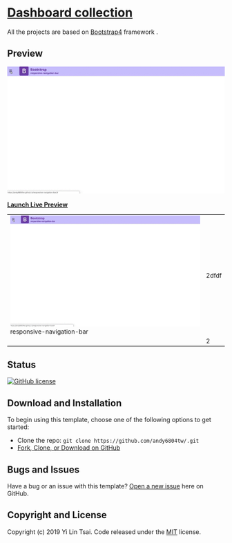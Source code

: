 # [Dashboard collection](https://github.com/andy6804tw/)

All the projects are based on [Bootstrap4](http://startbootstrap.com/) framework .

## Preview

[![responsive-navigation-bar](responsive-navigation-bar/screenshot/demo.gif)](https://andy6804tw.github.io/responsive-navigation-bar/)

**[Launch Live Preview](https://andy6804tw.github.io/responsive-navigation-bar/)**

<table>
    <tbody>
        <tr>
            <td><img src="responsive-navigation-bar/screenshot/demo.gif">responsive-navigation-bar</td>
            <td>2dfdf</td>
        </tr>
        <tr>
            <td>
            </td>
            <td>2</td>
        </tr>
    </tbody>
</table>

## Status

[![GitHub license](https://img.shields.io/badge/license-MIT-blue.svg)](https://github.com/andy6804tw/responsive-navigation-bar/blob/master/LICENSE)

## Download and Installation

To begin using this template, choose one of the following options to get started:

-   Clone the repo: `git clone https://github.com/andy6804tw/.git`
-   [Fork, Clone, or Download on GitHub](https://github.com/andy6804tw/)

## Bugs and Issues

Have a bug or an issue with this template? [Open a new issue](https://github.com/andy6804tw//issues) here on GitHub.

## Copyright and License

Copyright (c) 2019 Yi Lin Tsai. Code released under the [MIT](https://github.com/andy6804tw//blob/master/LICENSE) license.
